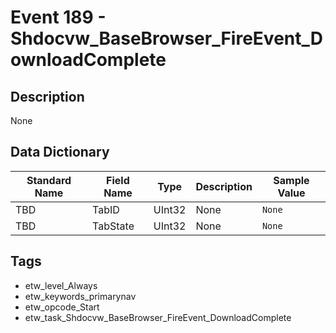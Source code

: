 # Event 189 - Shdocvw_BaseBrowser_FireEvent_DownloadComplete

## Description
None

## Data Dictionary
|Standard Name|Field Name|Type|Description|Sample Value|
|---|---|---|---|---|
|TBD|TabID|UInt32|None|`None`|
|TBD|TabState|UInt32|None|`None`|

## Tags
* etw_level_Always
* etw_keywords_primarynav
* etw_opcode_Start
* etw_task_Shdocvw_BaseBrowser_FireEvent_DownloadComplete